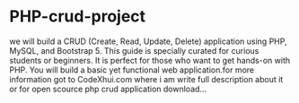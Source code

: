 # PHP-crud-project
we will build a CRUD (Create, Read, Update, Delete) application using PHP, MySQL, and Bootstrap 5. This guide is specially curated for curious students or beginners. It is perfect for those who want to get hands-on with PHP. You will build a basic yet functional web application.for more information got to CodeXhui.com where  i am write full description about it or for open scource php crud application download...

